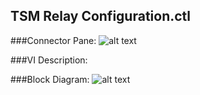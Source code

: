 ## **TSM Relay Configuration.ctl**
###Connector Pane:
![alt text](/Instrument%20Control/Relay/Pin%20Map/TSM%20Relay%20Configuration.ctlc.png "TSM Relay Configuration.ctl connector pane")

###VI Description:


###Block Diagram:
![alt text](/Instrument%20Control/Relay/Pin%20Map/TSM%20Relay%20Configuration.ctld.png "TSM Relay Configuration.ctl block diagram")
